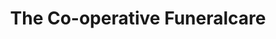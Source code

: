 ---
title: "The Co-operative Funeralcare"
url: /birmingham/the-co-operative-funeralcare-marsh-lane/
shop: funeral directors
---